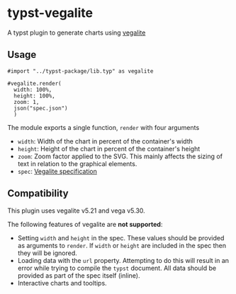 # typst-vegalite

A typst plugin to generate charts using [vegalite](https://vega.github.io/vega-lite/)

## Usage

```typst
#import "../typst-package/lib.typ" as vegalite

#vegalite.render(
  width: 100%,
  height: 100%,
  zoom: 1,
  json("spec.json")
  )

```

The module exports a single function, `render` with four arguments

* `width`: Width of the chart in percent of the container's width
* `height`: Height of the chart in percent of the container's height
* `zoom`: Zoom factor applied to the SVG. This mainly affects the sizing of text in relation to the graphical elements.
* `spec`: [Vegalite specification](https://vega.github.io/vega-lite/docs/spec.html)

## Compatibility

This plugin uses vegalite v5.21 and vega v5.30.

The following features of vegalite are **not supported**:

* Setting `width` and `height` in the spec. These values should be provided as arguments to `render`. If `width` or `height` are included in the spec then they will be ignored.
* Loading data with the `url` property. Attempting to do this will result in an error while trying to compile the `typst` document. All data should be provided as part of the spec itself (inline).
* Interactive charts and tooltips. 